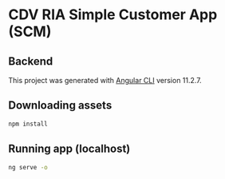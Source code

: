 # CDV RIA Simple Customer App (SCM)

## Backend


This project was generated with [Angular CLI](https://github.com/angular/angular-cli) version 11.2.7.

## Downloading assets

```bash
npm install
```

## Running app (localhost)

```bash
ng serve -o
```


